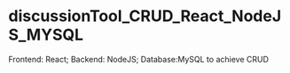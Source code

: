 # discussionTool_CRUD_React_NodeJS_MYSQL
Frontend: React; Backend: NodeJS; Database:MySQL to achieve CRUD
